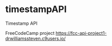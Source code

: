# timestampAPI
Timestamp API

FreeCodeCamp project
https://fcc-api-project1-drwilliamssteven.c9users.io/

